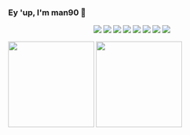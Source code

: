 ### Ey 'up, I'm man90 🥭
  
<p align="center">
	<a href="https://github.com/facebook/react"><img src="https://img.shields.io/badge/-React-black?style=for-the-badge&logo=react"></a>
	<a href="https://github.com/vuejs/vue"><img src="https://img.shields.io/badge/-Vue-black?style=for-the-badge&logo=vuedotjs"></a>
	<a href="https://github.com/nodejs/node"><img src="https://img.shields.io/badge/-Node-black?style=for-the-badge&logo=nodedotjs"></a>
	<a href="https://github.com/golang/go"><img src="https://img.shields.io/badge/-Go-black?style=for-the-badge&logo=go"></a>
	<a href="https://github.com/postgres/postgres"><img src="https://img.shields.io/badge/-SQL-black?style=for-the-badge&logo=postgresql"></a>
	<a href="https://github.com/mongodb/mongo"><img src="https://img.shields.io/badge/-MongoDB-black?style=for-the-badge&logo=mongodb"></a>
	<a href="https://github.com/gentoo/gentoo"><img src="https://img.shields.io/badge/-Gentoo Linux-black?style=for-the-badge&logo=gentoo"></a>
	<a href="https://github.com/VSCodium/vscodium"><img src="https://img.shields.io/badge/-VSCodium-black?style=for-the-badge&logo=visual-studio-code"></a>
</p>

<span>
	<img height="175em" src="https://github-readme-stats.vercel.app/api?username=octoman90&count_private=true&show_icons=true&theme=radical&hide_border=true" />
	<img height="175em" src="https://github-readme-stats.vercel.app/api/top-langs/?username=octoman90&layout=compact&langs_count=8&theme=radical&hide_border=true&hide_title=true" />
</span>
